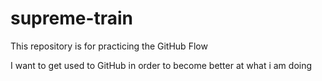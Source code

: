 # supreme-train
This repository is for practicing the GitHub Flow

I want to get used to GitHub in order to become better at what i am doing
